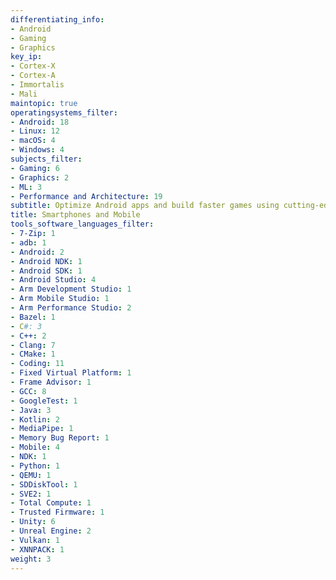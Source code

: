 ```yaml
---
differentiating_info:
- Android
- Gaming
- Graphics
key_ip:
- Cortex-X
- Cortex-A
- Immortalis
- Mali
maintopic: true
operatingsystems_filter:
- Android: 18
- Linux: 12
- macOS: 4
- Windows: 4
subjects_filter:
- Gaming: 6
- Graphics: 2
- ML: 3
- Performance and Architecture: 19
subtitle: Optimize Android apps and build faster games using cutting-edge Arm tech
title: Smartphones and Mobile
tools_software_languages_filter:
- 7-Zip: 1
- adb: 1
- Android: 2
- Android NDK: 1
- Android SDK: 1
- Android Studio: 4
- Arm Development Studio: 1
- Arm Mobile Studio: 1
- Arm Performance Studio: 2
- Bazel: 1
- C#: 3
- C++: 2
- Clang: 7
- CMake: 1
- Coding: 11
- Fixed Virtual Platform: 1
- Frame Advisor: 1
- GCC: 8
- GoogleTest: 1
- Java: 3
- Kotlin: 2
- MediaPipe: 1
- Memory Bug Report: 1
- Mobile: 4
- NDK: 1
- Python: 1
- QEMU: 1
- SDDiskTool: 1
- SVE2: 1
- Total Compute: 1
- Trusted Firmware: 1
- Unity: 6
- Unreal Engine: 2
- Vulkan: 1
- XNNPACK: 1
weight: 3
---
```

